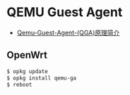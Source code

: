 # QEMU Guest Agent

- [Qemu-Guest-Agent-(QGA)原理简介](https://qkxu.github.io/2019/03/24/Qemu-Guest-Agent-(QGA)%E5%8E%9F%E7%90%86%E7%AE%80%E4%BB%8B.html)

## OpenWrt

```bash
$ opkg update
$ opkg install qemu-ga
$ reboot
```


